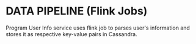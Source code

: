 # DATA PIPELINE (Flink Jobs)

Program User Info service uses flink job to parses user's information and stores it as respective key-value pairs in Cassandra.
